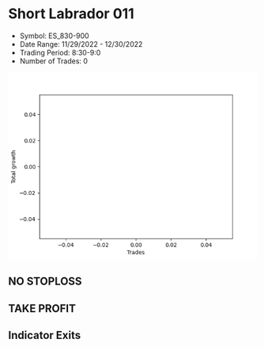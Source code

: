 # Short Labrador 011 
- Symbol: ES_830-900
- Date Range: 11/29/2022 - 12/30/2022
- Trading Period: 8:30-9:0
- Number of Trades: 0

![Plot](ShortLabrador011ES_830-900.png)
## NO STOPLOSS














## TAKE PROFIT











## Indicator Exits

